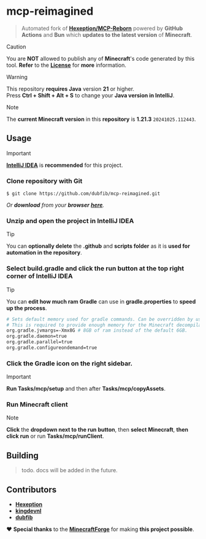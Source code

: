 # mcp-reimagined
> Automated fork of **[Hexeption/MCP-Reborn](https://github.com/Hexeption/MCP-Reborn)** powered by **GitHub Actions** and **Bun** which **updates to the latest version** of **Minecraft**.

> [!CAUTION]
> You are **NOT** allowed to publish any of **Minecraft**'s code generated by this tool. **Refer** to the **[License](https://github.com/dubfib/mcp-reimagined/blob/main/MCP-License)** for **more** information.

> [!WARNING]
> This repository **requires Java** version **21** or higher.  
> Press **Ctrl + Shift + Alt + S** to change your **Java version in IntelliJ**.

> [!NOTE]
> The **current Minecraft version** in this **repository** is **1.21.3** `20241025.112443`.

## Usage
> [!IMPORTANT]
> **[IntelliJ IDEA](https://jetbrains.com/idea/download)** is **recommended** for this project.

### Clone repository with **Git**
```
$ git clone https://github.com/dubfib/mcp-reimagined.git
```
*Or **download** from your **browser** **[here](https://codeload.github.com/dubfib/mcp-reimagined/zip/refs/heads/main)**.*

### Unzip and open the project in IntelliJ IDEA
> [!TIP]
> You can **optionally delete** the **.github** and **scripts folder** as it is **used for automation in the repository**.

### Select **build.gradle** and click the run button at the top right corner of **IntelliJ IDEA**
> [!TIP]
> You can **edit how much ram** **Gradle** can use in **gradle.properties** to **speed up the process**.
> ```bash
> # Sets default memory used for gradle commands. Can be overridden by user or command line properties.
> # This is required to provide enough memory for the Minecraft decompilation process.
> org.gradle.jvmargs=-Xmx8G # 8GB of ram instead of the default 6GB.
> org.gradle.daemon=true
> org.gradle.parallel=true
> org.gradle.configureondemand=true
> ```

### Click the **Gradle** icon on the right sidebar.
> [!IMPORTANT]
> **Run Tasks/mcp/setup** and then after **Tasks/mcp/copyAssets**.

### Run Minecraft client
> [!NOTE]
> **Click** the **dropdown next to the run button**, then **select Minecraft**, **then click run** or run **Tasks/mcp/runClient**.

## Building
> todo. docs will be added in the future.

## Contributors
* **[Hexeption](https://github.com/hexeption)**
* **[kingdevnl](https://github.com/kingdevnl)**
* **[dubfib](https://github.com/dubfib)**

❤️ **Special thanks** to the **[MinecraftForge](https://github.com/MinecraftForge)** for making **this project possible**.
